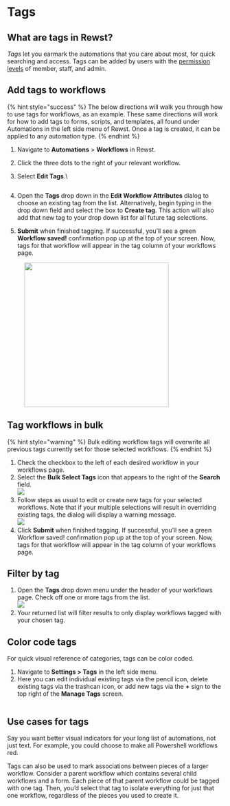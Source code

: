 # Tags

## What are tags in Rewst?

_Tags_ let you earmark the automations that you care about most, for quick searching and access. Tags can be added by users with the [permission levels](https://docs.rewst.help/documentation/user-management/roles) of member, staff, and admin.

## Add tags to workflows

{% hint style="success" %}
The below directions will walk you through how to use tags for workflows, as an example. These same directions will work for how to add tags to forms, scripts, and templates, all found under Automations in the left side menu of Rewst. Once a tag is created, it can be applied to any automation type.
{% endhint %}

1. Navigate to **Automations** > **Workflows** in Rewst.
2. Click the three dots to the right of your relevant workflow.
3.  Select **Edit Tags**.\


    <figure><img src="../../.gitbook/assets/Screenshot 2025-01-06 at 5.12.34 PM.png" alt=""><figcaption></figcaption></figure>
4. Open the **Tags** drop down in the **Edit Workflow Attributes** dialog to choose an existing tag from the list. Alternatively, begin typing in the drop down field and select the box to **Create tag**. This action will also add that new tag to your drop down list for all future tag selections.
5. **Submit** when finished tagging. If successful, you’ll see a green **Workflow saved!** confirmation pop up at the top of your screen. Now, tags for that workflow will appear in the tag column of your workflows page.

<figure><img src="../../.gitbook/assets/Screenshot 2025-01-06 at 5.18.53 PM.png" alt="" width="336"><figcaption></figcaption></figure>

## Tag workflows in bulk

{% hint style="warning" %}
Bulk editing workflow tags will overwrite all previous tags currently set for those selected workflows.
{% endhint %}

1. Check the checkbox to the left of each desired workflow in your workflows page.
2. Select the **Bulk Select Tags** icon that appears to the right of the **Search** field.\
   ![](<../../.gitbook/assets/Screenshot 2025-01-06 at 5.26.12 PM.png>)
3. Follow steps as usual to edit or create new tags for your selected workflows. Note that if your multiple selections will result in overriding existing tags, the dialog will display a warning message.\
   ![](<../../.gitbook/assets/Screenshot 2025-01-06 at 5.30.01 PM.png>)
4. Click **Submit** when finished tagging. If successful, you’ll see a green Workflow saved! confirmation pop up at the top of your screen. Now, tags for that workflow will appear in the tag column of your workflows page.

## Filter by tag

1. Open the **Tags** drop down menu under the header of your workflows page. Check off one or more tags from the list.\
   ![](<../../.gitbook/assets/Screenshot 2025-01-06 at 5.22.19 PM.png>)
2. Your returned list will filter results to only display workflows tagged with your chosen tag.

## Color code tags

For quick visual reference of categories, tags can be color coded.

1. Navigate to **Settings > Tags** in the left side menu.
2. Here you can edit individual existing tags via the pencil icon, delete existing tags via the trashcan icon, or add new tags via the **+** sign to the top right of the **Manage Tags** screen.

<figure><img src="../../.gitbook/assets/Screenshot 2025-01-28 at 1.53.19 PM.png" alt=""><figcaption></figcaption></figure>

## Use cases for tags

Say you want better visual indicators for your long list of automations, not just text. For example, you could choose to make all Powershell workflows red.

Tags can also be used to mark associations between pieces of a larger workflow. Consider a parent workflow which contains several child workflows and a form. Each piece of that parent workflow could be tagged with one tag. Then, you’d select that tag to isolate everything for just that one workflow, regardless of the pieces you used to create it.
